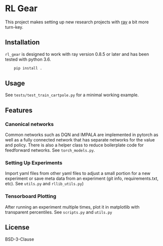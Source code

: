 # RL Gear

This project makes setting up new research projects with
[ray](https://docs.ray.io/en/latest/index.html) a bit more turn-key.

## Installation

`rl_gear` is designed to work with ray version 0.8.5 or later
and has been tested with python 3.6.

```bash
    pip install .
```

## Usage

See `tests/test_train_cartpole.py` for a minimal working example.

## Features

### Canonical networks

Common networks such as DQN and IMPALA are implemented in pytorch
as well as a fully connected network that has separate networks
for the value and policy. There is also a helper class to reduce
boilerplate code for feedforward networks. See `torch_models.py`.

### Setting Up Experiments

Import yaml files from other yaml files to adjust a small portion
for a new experiment or save meta data from an experiment (git info,
requirements.txt, etc). See `utils.py` and `rllib_utils.py`)

### Tensorboard Plotting

After running an experiment multiple times, plot it in matplotlib
with transparent percentiles. See `scripts.py` and `utils.py`


## License

BSD-3-Clause
